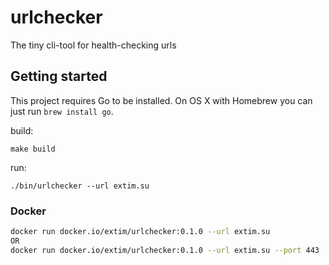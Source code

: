 # urlchecker

The tiny cli-tool for health-checking urls

## Getting started

This project requires Go to be installed. On OS X with Homebrew you can just run `brew install go`.

build:

```console
make build
```

run:

```console
./bin/urlchecker --url extim.su
```

### Docker

```bash
docker run docker.io/extim/urlchecker:0.1.0 --url extim.su
OR
docker run docker.io/extim/urlchecker:0.1.0 --url extim.su --port 443
```
